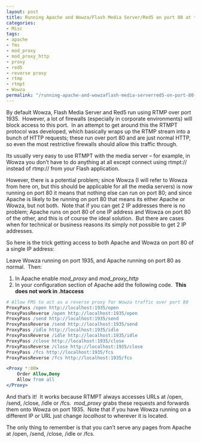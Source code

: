 ```yaml
---
layout: post
title: Running Apache and Wowza/Flash Media Server/Red5 on port 80 at the same time
categories:
- Misc
tags:
- apache
- fms
- mod_proxy
- mod_proxy_http
- proxy
- red5
- reverse proxy
- rtmp
- rtmpt
- Wowza
permalink: "/running-apache-and-wowzaflash-media-serverred5-on-port-80-at-the-same-time/"
---
```


By default Wowza, Flash Media Server and Red5 run using RTMP over port 1935.  However, a lot of firewalls (especially in corporate environments) will block access to this port.  In an attempt to get around this the RTMPT protocol was developed, which basically wraps up the RTMP stream into a bunch of HTTP requests; these run over port 80 and are just normal HTTP, so even the most restrictive firewalls should allow this traffic through.

Its usually very easy to use RTMPT with the media server – for example, in Wowza you don’t have to do anything at all except connect using rtmpt:// instead of rtmp:// from your Flash application.

However, there is a potential problem; since Wowza (I will refer to Wowza from here on, but this should be applicable for all the media servers) is now running on port 80 it means that nothing else can run on port 80; and since Apache is likely to be running on port 80 that means its either Apache or Wowza, but not both.  Note that if you can get 2 IP addresses there is no problem; Apache runs on port 80 of one IP address and Wowza on port 80 of the other, and this is of course the ideal solution.  But there are cases when for technical or business reasons its simply not possible to get 2 IP addresses.

So here is the trick getting access to both Apache and Wowza on port 80 of a single IP address:

Leave Wowza running on port 1935, and Apache running on port 80 as normal.  Then:

1. In Apache enable *mod_proxy* and *mod_proxy_http*
2. In your <VirtualHost> configuration section of Apache add the following code.  **This does not work in .htaccess**

```apache
# Allow FMS to act as a reverse proxy for Wowza traffic over port 80
ProxyPass /open http://localhost:1935/open
ProxyPassReverse /open http://localhost:1935/open
ProxyPass /send http://localhost:1935/send
ProxyPassReverse /send http://localhost:1935/send
ProxyPass /idle http://localhost:1935/idle
ProxyPassReverse /idle http://localhost:1935/idle
ProxyPass /close http://localhost:1935/close
ProxyPassReverse /close http://localhost:1935/close
ProxyPass /fcs http://localhost:1935/fcs
ProxyPassReverse /fcs http://localhost:1935/fcs

<Proxy *:80>
    Order Allow,Deny
    Allow from all
</Proxy>
```

And that’s it!  It works because RTMPT always accesses URLs at /open, /send, /close, /idle or /fcs.  *mod_proxy* grabs these requests and forwards them onto Wowza on port 1935.  Note that if you have Wowza running on a different IP or URL just change *localhost* to wherever it is located.

The only thing to remember is that you can’t serve any pages from Apache at /open, /send, /close, /idle or /fcs.
